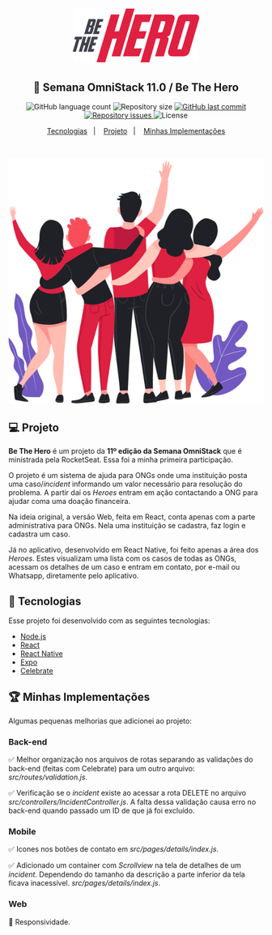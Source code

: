 <h1 align="center">
    <img alt="Be The Hero" title="#delicinha" src="github/logo.svg" width="250px" />
</h1>

<h2 align="center">
  🚀 Semana OmniStack 11.0 / Be The Hero
</h2>

<p align="center">
  <img alt="GitHub language count" src="https://img.shields.io/github/languages/count/le-souza/semana-omnistack11">

  <img alt="Repository size" src="https://img.shields.io/github/repo-size/le-souza/semana-omnistack11">
  
  <a href="https://github.com/le-souza/semana-omnistack11/commits/master">
    <img alt="GitHub last commit" src="https://img.shields.io/github/last-commit/le-souza/semana-omnistack11">
  </a>

  <a href="https://github.com/le-souza/semana-omnistack11/issues">
    <img alt="Repository issues" src="https://img.shields.io/github/issues/le-souza/semana-omnistack11">
  </a>

  <img alt="License" src="https://img.shields.io/badge/license-MIT-brightgreen">
</p>

<p align="center">
  <a href="#-tecnologias">Tecnologias</a>&nbsp;&nbsp;&nbsp;|&nbsp;&nbsp;&nbsp;
  <a href="#-projeto">Projeto</a>&nbsp;&nbsp;&nbsp;|&nbsp;&nbsp;&nbsp;
  <a href="#-Minhas-Implementações">Minhas Implementações</a>
</p>

<br>

<p align="center">
  <img alt="Heroes" src="github/heroes.png" width="">
</p>

## 💻 Projeto

<strong>Be The Hero</strong> é um projeto da <strong>11º edição da Semana OmniStack</strong> que é ministrada pela RocketSeat. Essa foi a minha primeira participação.

O projeto é um sistema de ajuda para ONGs onde uma instituição posta uma caso/<i>incident</i> informando um valor necessário para resolução do problema. A partir daí os <i>Heroes</i> entram em ação contactando a ONG para ajudar coma uma doação financeira.

Na ideia original, a versão Web, feita em React, conta apenas com a parte administrativa para ONGs. Nela uma instituição se cadastra, faz login e cadastra um caso.

Já no aplicativo, desenvolvido em React Native, foi feito apenas a área dos <i>Heroes</i>. Estes visualizam uma lista com os casos de todas as ONGs, acessam os detalhes de um caso e entram em contato, por e-mail ou Whatsapp, diretamente pelo aplicativo.

## :rocket: Tecnologias

Esse projeto foi desenvolvido com as seguintes tecnologias:

- [Node.js](https://nodejs.org/en/)
- [React](https://reactjs.org)
- [React Native](https://facebook.github.io/react-native/)
- [Expo](https://expo.io/)
- [Celebrate](https://www.npmjs.com/package/celebrate)

## :trophy: Minhas Implementações

Algumas pequenas melhorias que adicionei ao projeto:

### Back-end

:white_check_mark: Melhor organização nos arquivos de rotas separando as validações do back-end (feitas com Celebrate) para um outro arquivo: <i>src/routes/validation.js</i>.

:white_check_mark: Verificação se o <i>incident</i> existe ao acessar a rota DELETE no arquivo <i>src/controllers/IncidentController.js</i>. A falta dessa validação causa erro no back-end quando passado um ID de que já foi excluído.

### Mobile

:white_check_mark: Icones nos botões de contato em <i>src/pages/details/index.js</i>.

:white_check_mark: Adicionado um container com <i>Scrollview</i> na tela de detalhes de um <i>incident</i>. Dependendo do tamanho da descrição a parte inferior da tela ficava inacessível. <i>src/pages/details/index.js</i>.

### Web

:black_square_button: Responsividade.
